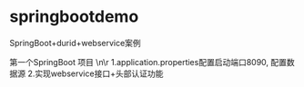 # springbootdemo
SpringBoot+durid+webservice案例


第一个SpringBoot 项目  \n\r
1.application.properties配置启动端口8090, 配置数据源 
2.实现webservice接口+头部认证功能
